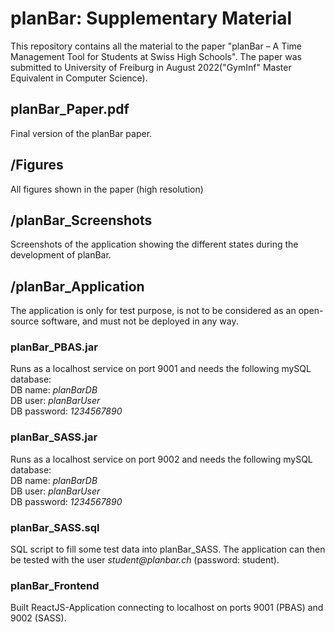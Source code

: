 # planBar: Supplementary Material
This repository contains all the material to the paper "planBar – A Time Management Tool for Students at Swiss High Schools". The paper was submitted to University of Freiburg in August 2022("GymInf" Master Equivalent in Computer Science).

## planBar_Paper.pdf
Final version of the planBar paper.

## /Figures
All figures shown in the paper (high resolution)

## /planBar_Screenshots
Screenshots of the application showing the different states during the development of planBar.

## /planBar_Application
The application is only for test purpose, is not to be considered as an open-source software, and must not be deployed in any way.
### planBar_PBAS.jar
Runs as a localhost service on port 9001 and needs the following mySQL database:<br>
DB name: <i>planBarDB</i><br>
DB user: <i>planBarUser</i><br>
DB password: <i>1234567890</i>
### planBar_SASS.jar
Runs as a localhost service on port 9002 and needs the following mySQL database:<br>
DB name: <i>planBarDB</i><br>
DB user: <i>planBarUser</i><br>
DB password: <i>1234567890</i>

### planBar_SASS.sql
SQL script to fill some test data into planBar_SASS. The application can then be tested with the user <i>student&#64;planbar.ch</i> (password: student).

### planBar_Frontend
Built ReactJS-Application connecting to localhost on ports 9001 (PBAS) and 9002 (SASS).
